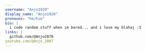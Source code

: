 ```yaml
---
username: "Anjo1920"
display_name: "Anjo1920"
pronouns: "he/him"
bio: |
  i code random stuff when im bored... and i love my blahaj :3
links: |
  github.com/@Anjo2870
youtube.com/@Anjo_2807
---
```

